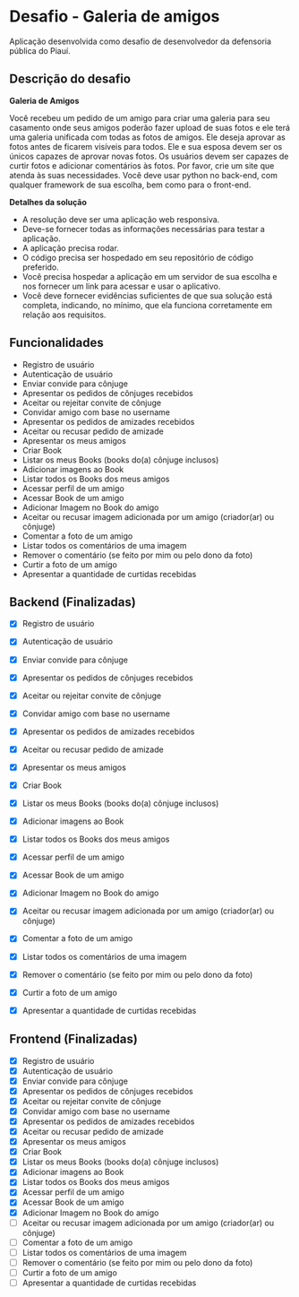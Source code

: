 # Desafio - Galeria de amigos

Aplicação desenvolvida como desafio de desenvolvedor da defensoria pública do Piauí.


## Descrição do desafio

**Galeria de Amigos**

Você recebeu um pedido de um amigo para criar uma galeria para seu casamento onde seus amigos poderão fazer upload de suas fotos e ele terá uma galeria unificada com todas as fotos de amigos.
Ele deseja aprovar as fotos antes de ficarem visíveis para todos. Ele e sua esposa devem ser os únicos capazes de aprovar novas fotos.
Os usuários devem ser capazes de curtir fotos e adicionar comentários às fotos.
Por favor, crie um site que atenda às suas necessidades. Você deve usar python no back-end, com qualquer framework de sua escolha, bem como para o front-end.

**Detalhes da solução**

* A resolução deve ser uma aplicação web responsiva.
* Deve-se fornecer todas as informações necessárias para testar a aplicação.
* A aplicação precisa rodar.
* O código precisa ser hospedado em seu repositório de código preferido.
* Você precisa hospedar a aplicação em um servidor de sua escolha e nos fornecer um link para acessar e usar o aplicativo.
* Você deve fornecer evidências suficientes de que sua solução está completa, indicando, no mínimo, que ela funciona corretamente em relação aos requisitos.

## Funcionalidades

 * Registro de usuário
 * Autenticação de usuário
 * Enviar convide para cônjuge
 * Apresentar os pedidos de cônjuges recebidos
 * Aceitar ou rejeitar convite de cônjuge
 * Convidar amigo com base no username
 * Apresentar os pedidos de amizades recebidos
 * Aceitar ou recusar pedido de amizade
 * Apresentar os meus amigos
 * Criar Book
 * Listar os meus Books (books do(a) cônjuge inclusos)
 * Adicionar imagens ao Book
 * Listar todos os Books dos meus amigos
 * Acessar perfil de um amigo
 * Acessar Book de um amigo
 * Adicionar Imagem no Book do amigo
 * Aceitar ou recusar imagem adicionada por um amigo (criador(ar) ou cônjuge)
 * Comentar a foto de um amigo
 * Listar todos os comentários de uma imagem
 * Remover o comentário (se feito por mim ou pelo dono da foto)
 * Curtir a foto de um amigo
 * Apresentar a quantidade de curtidas recebidas


## Backend (Finalizadas)

 - [X] Registro de usuário
 - [X] Autenticação de usuário
 - [X] Enviar convide para cônjuge
 - [X] Apresentar os pedidos de cônjuges recebidos
 - [X] Aceitar ou rejeitar convite de cônjuge
 - [X] Convidar amigo com base no username
 - [X] Apresentar os pedidos de amizades recebidos
 - [X] Aceitar ou recusar pedido de amizade
 - [X] Apresentar os meus amigos
 - [X] Criar Book
 - [X] Listar os meus Books (books do(a) cônjuge inclusos)
 - [X] Adicionar imagens ao Book
 - [X] Listar todos os Books dos meus amigos
 - [X] Acessar perfil de um amigo
 - [X] Acessar Book de um amigo
 - [X] Adicionar Imagem no Book do amigo
 - [X] Aceitar ou recusar imagem adicionada por um amigo (criador(ar) ou cônjuge)
 - [X] Comentar a foto de um amigo
 - [X] Listar todos os comentários de uma imagem
 - [X] Remover o comentário (se feito por mim ou pelo dono da foto)
 - [X] Curtir a foto de um amigo
 - [X] Apresentar a quantidade de curtidas recebidas


## Frontend (Finalizadas)

 - [X] Registro de usuário
 - [X] Autenticação de usuário
 - [X] Enviar convide para cônjuge
 - [X] Apresentar os pedidos de cônjuges recebidos
 - [X] Aceitar ou rejeitar convite de cônjuge
 - [X] Convidar amigo com base no username
 - [X] Apresentar os pedidos de amizades recebidos
 - [X] Aceitar ou recusar pedido de amizade
 - [X] Apresentar os meus amigos
 - [X] Criar Book
 - [X] Listar os meus Books (books do(a) cônjuge inclusos)
 - [X] Adicionar imagens ao Book
 - [X] Listar todos os Books dos meus amigos
 - [X] Acessar perfil de um amigo
 - [X] Acessar Book de um amigo
 - [X] Adicionar Imagem no Book do amigo
 - [ ] Aceitar ou recusar imagem adicionada por um amigo (criador(ar) ou cônjuge)
 - [ ] Comentar a foto de um amigo
 - [ ] Listar todos os comentários de uma imagem
 - [ ] Remover o comentário (se feito por mim ou pelo dono da foto)
 - [ ] Curtir a foto de um amigo
 - [ ] Apresentar a quantidade de curtidas recebidas
